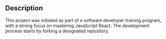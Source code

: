 ## Description

This project was initiated as part of a software developer training program, with a strong focus on mastering JavaScript React.
The development process starts by forking a designated repository. 